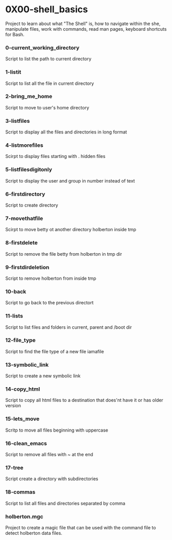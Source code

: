 # 0X00-shell_basics
Project to learn about what "The Shell" is, how to navigate within the she, manipulate files, work with commands, read man pages, keyboard shortcuts for Bash.

### 0-current_working_directory
Script to list the path to current directory
### 1-listit
Script to list all the file in current directory
### 2-bring_me_home
Script to move to user's home directory
### 3-listfiles
Script to display all the files and directories in long format
### 4-listmorefiles
Scirpt to display files starting with . hidden files
### 5-listfilesdigitonly
Script to display the user and group in number instead of text
### 6-firstdirectory
Script to create directory
### 7-movethatfile
Scirpt to move betty ot another directory holberton inside tmp
### 8-firstdelete
Script to remove the file betty from holberton in tmp dir
### 9-firstdirdeletion
Script to remove holberton from inside tmp
### 10-back
Script to go back to the previous directort
### 11-lists
Script to list files and folders in current, parent and /boot dir
### 12-file_type
Script to find the file type of a new file iamafile
### 13-symbolic_link
Script to create a new symbolic link
### 14-copy_html
Script to copy all html files to a destination that does'nt have it or has older version
### 15-lets_move
Scritp to move all files beginning with uppercase
### 16-clean_emacs
Script to remove all files with ~ at the end
### 17-tree
Script create a directory with subdirectories
### 18-commas
Script to list all files and directories separated by comma
### holberton.mgc
Project to create a magic file that can be used with the command file to detect holberton data files.
